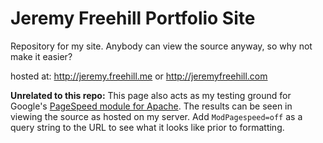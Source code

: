 Jeremy Freehill Portfolio Site
=========

Repository for my site. Anybody can view the source anyway, so why not make it easier?

hosted at: http://jeremy.freehill.me or http://jeremyfreehill.com

**Unrelated to this repo:** 
This page also acts as my testing ground for Google's [PageSpeed module for Apache](https://developers.google.com/speed/pagespeed/module). The results can be seen in viewing the source as hosted on my server. Add `ModPagespeed=off` as a query string to the URL to see what it looks like prior to formatting.
